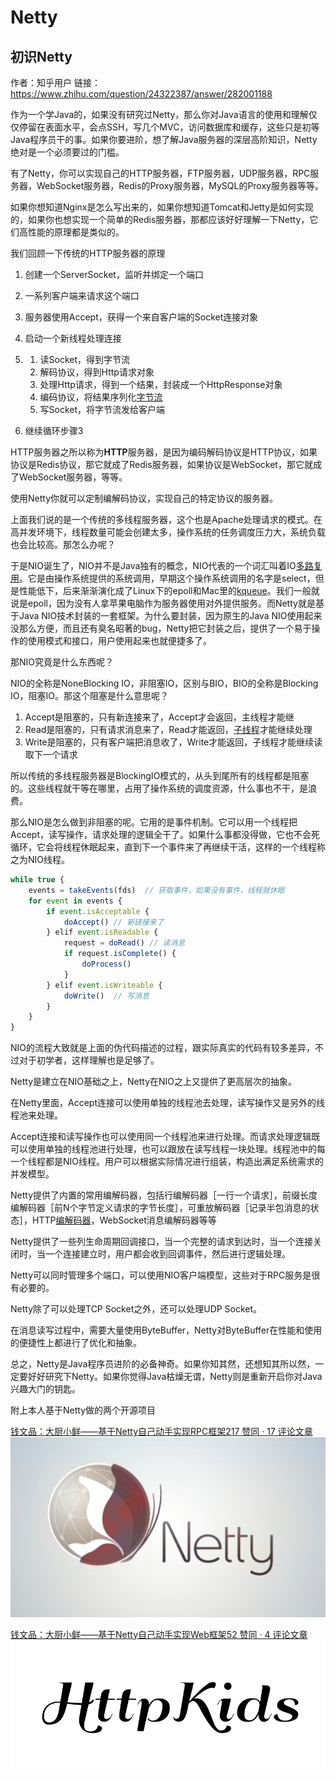 # Netty



## 初识Netty

作者：知乎用户
链接：https://www.zhihu.com/question/24322387/answer/282001188

作为一个学Java的，如果没有研究过Netty，那么你对Java语言的使用和理解仅仅停留在表面水平，会点SSH，写几个MVC，访问数据库和缓存，这些只是初等Java程序员干的事。如果你要进阶，想了解Java服务器的深层高阶知识，Netty绝对是一个必须要过的门槛。

有了Netty，你可以实现自己的HTTP服务器，FTP服务器，UDP服务器，RPC服务器，WebSocket服务器，Redis的Proxy服务器，MySQL的Proxy服务器等等。

如果你想知道Nginx是怎么写出来的，如果你想知道Tomcat和Jetty是如何实现的，如果你也想实现一个简单的Redis服务器，那都应该好好理解一下Netty，它们高性能的原理都是类似的。

我们回顾一下传统的HTTP服务器的原理

1. 创建一个ServerSocket，监听并绑定一个端口

2. 一系列客户端来请求这个端口

3. 服务器使用Accept，获得一个来自客户端的Socket连接对象

4. 启动一个新线程处理连接

5. 1. 读Socket，得到字节流
   2. 解码协议，得到Http请求对象
   3. 处理Http请求，得到一个结果，封装成一个HttpResponse对象
   4. 编码协议，将结果序列化[字节流](https://www.zhihu.com/search?q=字节流&search_source=Entity&hybrid_search_source=Entity&hybrid_search_extra={"sourceType"%3A"answer"%2C"sourceId"%3A282001188})
   5. 写Socket，将字节流发给客户端

6. 继续循环步骤3

HTTP服务器之所以称为**HTTP**服务器，是因为编码解码协议是HTTP协议，如果协议是Redis协议，那它就成了Redis服务器，如果协议是WebSocket，那它就成了WebSocket服务器，等等。

使用Netty你就可以定制编解码协议，实现自己的特定协议的服务器。

上面我们说的是一个传统的多线程服务器，这个也是Apache处理请求的模式。在高并发环境下，线程数量可能会创建太多，操作系统的任务调度压力大，系统负载也会比较高。那怎么办呢？

于是NIO诞生了，NIO并不是Java独有的概念，NIO代表的一个词汇叫着IO[多路复用](https://www.zhihu.com/search?q=多路复用&search_source=Entity&hybrid_search_source=Entity&hybrid_search_extra={"sourceType"%3A"answer"%2C"sourceId"%3A282001188})。它是由操作系统提供的系统调用，早期这个操作系统调用的名字是select，但是性能低下，后来渐渐演化成了Linux下的epoll和Mac里的[kqueue](https://www.zhihu.com/search?q=kqueue&search_source=Entity&hybrid_search_source=Entity&hybrid_search_extra={"sourceType"%3A"answer"%2C"sourceId"%3A282001188})。我们一般就说是epoll，因为没有人拿苹果电脑作为服务器使用对外提供服务。而Netty就是基于Java NIO技术封装的一套框架。为什么要封装，因为原生的Java NIO使用起来没那么方便，而且还有臭名昭著的bug，Netty把它封装之后，提供了一个易于操作的使用模式和接口，用户使用起来也就便捷多了。

那NIO究竟是什么东西呢？

NIO的全称是NoneBlocking IO，非阻塞IO，区别与BIO，BIO的全称是Blocking IO，阻塞IO。那这个阻塞是什么意思呢？

1. Accept是阻塞的，只有新连接来了，Accept才会返回，主线程才能继
2. Read是阻塞的，只有请求消息来了，Read才能返回，[子线程](https://www.zhihu.com/search?q=子线程&search_source=Entity&hybrid_search_source=Entity&hybrid_search_extra={"sourceType"%3A"answer"%2C"sourceId"%3A282001188})才能继续处理
3. Write是阻塞的，只有客户端把消息收了，Write才能返回，子线程才能继续读取下一个请求

所以传统的多线程服务器是BlockingIO模式的，从头到尾所有的线程都是阻塞的。这些线程就干等在哪里，占用了操作系统的调度资源，什么事也不干，是浪费。

那么NIO是怎么做到非阻塞的呢。它用的是事件机制。它可以用一个线程把Accept，读写操作，请求处理的逻辑全干了。如果什么事都没得做，它也不会死循环，它会将线程休眠起来，直到下一个事件来了再继续干活，这样的一个线程称之为NIO线程。

```js
while true {
    events = takeEvents(fds)  // 获取事件，如果没有事件，线程就休眠
    for event in events {
        if event.isAcceptable {
            doAccept() // 新链接来了
        } elif event.isReadable {
            request = doRead() // 读消息
            if request.isComplete() {
                doProcess()
            }
        } elif event.isWriteable {
            doWrite()  // 写消息
        }
    }
}
```

NIO的流程大致就是上面的伪代码描述的过程，跟实际真实的代码有较多差异，不过对于初学者，这样理解也是足够了。

Netty是建立在NIO基础之上，Netty在NIO之上又提供了更高层次的抽象。

在Netty里面，Accept连接可以使用单独的线程池去处理，读写操作又是另外的线程池来处理。

Accept连接和读写操作也可以使用同一个线程池来进行处理。而请求处理逻辑既可以使用单独的线程池进行处理，也可以跟放在读写线程一块处理。线程池中的每一个线程都是NIO线程。用户可以根据实际情况进行组装，构造出满足系统需求的并发模型。

Netty提供了内置的常用编解码器，包括行编解码器［一行一个请求］，前缀长度编解码器［前N个字节定义请求的字节长度］，可重放解码器［记录半包消息的状态］，HTTP[编解码器](https://www.zhihu.com/search?q=编解码器&search_source=Entity&hybrid_search_source=Entity&hybrid_search_extra={"sourceType"%3A"answer"%2C"sourceId"%3A282001188})，WebSocket消息编解码器等等

Netty提供了一些列生命周期回调接口，当一个完整的请求到达时，当一个连接关闭时，当一个连接建立时，用户都会收到回调事件，然后进行逻辑处理。

Netty可以同时管理多个端口，可以使用NIO客户端模型，这些对于RPC服务是很有必要的。

Netty除了可以处理TCP Socket之外，还可以处理UDP Socket。

在消息读写过程中，需要大量使用ByteBuffer，Netty对ByteBuffer在性能和使用的便捷性上都进行了优化和抽象。

总之，Netty是Java程序员进阶的必备神奇。如果你知其然，还想知其所以然，一定要好好研究下Netty。如果你觉得Java枯燥无谓，Netty则是重新开启你对Java兴趣大门的钥匙。

附上本人基于Netty做的两个开源项目

[钱文品：大厨小鲜——基于Netty自己动手实现RPC框架217 赞同 · 17 评论文章![img](Netty.assets/v2-c136423b391ca5e3e6e4951505ed4c8c_180x120.jpg)](https://zhuanlan.zhihu.com/p/35720383)

[钱文品：大厨小鲜——基于Netty自己动手实现Web框架52 赞同 · 4 评论文章![img](Netty.assets/v2-e208e0e9d13829e77da2d33443925c7f_180x120.jpg)](https://zhuanlan.zhihu.com/p/36064672)